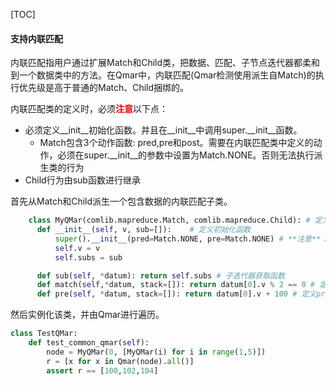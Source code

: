 [TOC]

#### 支持内联匹配
内联匹配指用户通过扩展Match和Child类，把数据、匹配、子节点迭代器都柔和到一个数据类中的方法。在Qmar中，内联匹配(Qmar检测使用派生自Match)的执行优先级是高于普通的Match、Child捆绑的。

内联匹配类的定义时，必须<font color='red'>**注意**</font>以下点：
- 必须定义__init__初始化函数。并且在__init__中调用super.__init__函数。
  - Match包含3个动作函数: pred,pre和post。需要在内联匹配类中定义的动作，必须在super.__init__的参数中设置为Match.NONE。否则无法执行派生类的行为
- Child行为由sub函数进行继承

首先从Match和Child派生一个包含数据的内联匹配子类。
```python
    class MyQMar(comlib.mapreduce.Match, comlib.mapreduce.Child): # 定义派生类
      def __init__(self, v, sub=[]):    # 定义初始化函数
          super().__init__(pred=Match.NONE, pre=Match.NONE) # **注意**：必须派生必须关闭原类定义的函数行为
          self.v = v
          self.subs = sub

      def sub(self, *datum): return self.subs # 子迭代器获取函数
      def match(self,*datum, stack=[]): return datum[0].v % 2 == 0 # 定义Match行为
      def pre(self, *datum, stack=[]): return datum[0].v + 100 # 定义pre行为

```
然后实例化该类，并由Qmar进行遍历。
```python
class TestQMar:
    def test_common_qmar(self):
        node = MyQMar(0, [MyQMar(i) for i in range(1,5)])
        r = [x for x in Qmar(node).all()]
        assert r == [100,102,104]
```
